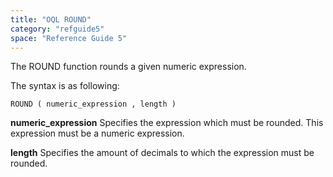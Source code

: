 ```yaml
---
title: "OQL ROUND"
category: "refguide5"
space: "Reference Guide 5"
---
```



The ROUND function rounds a given numeric expression.

The syntax is as following:

```
ROUND ( numeric_expression , length )

```

**numeric_expression**
Specifies the expression which must be rounded. This expression must be a numeric expression.

**length**
Specifies the amount of decimals to which the expression must be rounded.